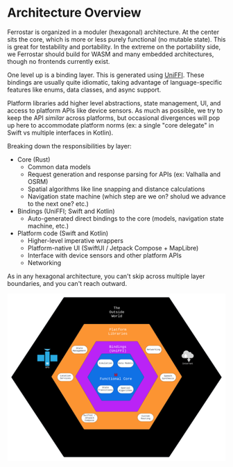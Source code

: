 # Architecture Overview

Ferrostar is organized in a moduler (hexagonal) architecture.
At the center sits the core, which is more or less purely functional (no mutable state).
This is great for testability and portability.
In the extreme on the portability side, we Ferrostar should build for WASM and many embedded architectures,
though no frontends currently exist.

One level up is a binding layer.
This is generated using [UniFFI](https://github.com/mozilla/uniffi-rs).
These bindings are usually quite idiomatic, taking advantage of language-specific features like enums, data classes, and async support.

Platform libraries add higher level abstractions, state management, UI, and access to platform APIs like device sensors.
As much as possible, we try to keep the API _similar_ across platforms,
but occasional divergences will pop up here to accommodate platform norms (ex: a single "core delegate" in Swift vs multiple interfaces in Kotlin).

Breaking down the responsibilities by layer:

* Core (Rust)
  - Common data models
  - Request generation and response parsing for APIs (ex: Valhalla and OSRM)
  - Spatial algorithms like line snapping and distance calculations
  - Navigation state machine (which step are we on? sholud we advance to the next one? etc.)
* Bindings (UniFFI; Swift and Kotlin)
  - Auto-generated direct bindings to the core (models, navigation state machine, etc.)
* Platform code (Swift and Kotlin)
  - Higher-level imperative wrappers
  - Platform-native UI (SwiftUI / Jetpack Compose + MapLibre)
  - Interface with device sensors and other platform APIs
  - Networking

As in any hexagonal architecture, you can't skip across multiple layer boundaries, and you can't reach outward.

![The Ferrostar Architecture Diagram](architecture.png)
